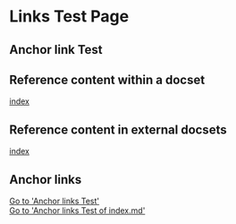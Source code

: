 # Links Test Page
## <a id="AnchorText"> </a>Anchor link Test

## Reference content within a docset
[index](index.md)

## Reference content in external docsets
[index](/e2e_docsbranch_dynamic/index.md?branch=master)

## Anchor links
[Go to 'Anchor links Test'](#AnchorText)   
[Go to 'Anchor links Test of index.md'](index.md#AnchorText)

